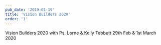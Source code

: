 ```yaml
---
pub_date: '2019-01-19'
title: 'Vision Builders 2020'
order: '1'
---
```


Vision Builders 2020 with Ps. Lorne & Kelly Tebbutt 29th Feb & 1st March 2020

